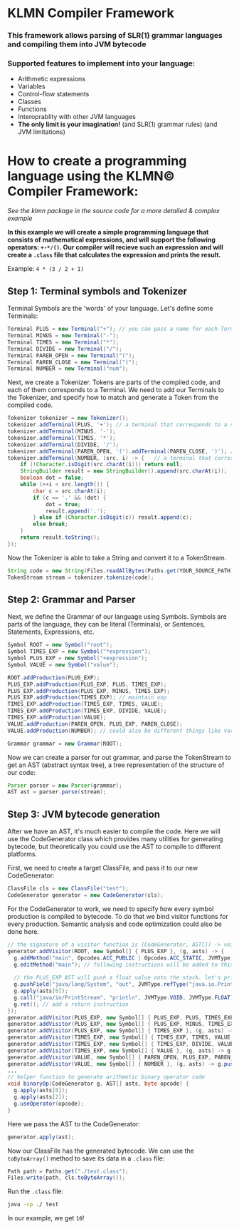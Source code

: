 # KLMN Compiler Framework

### This framework allows parsing of SLR(1) grammar languages and compiling them into JVM bytecode
### Supported features to implement into your language:
* Arithmetic expressions
* Variables
* Control-flow statements
* Classes
* Functions
* Interoprablity with other JVM languages
* **The only limit is your imagination!** (and SLR(1) grammar rules) (and JVM limitations) 
# How to create a programming language using the KLMN© Compiler Framework:
_See the klmn package in the source code for a more detailed & complex example_

**In this example we will create a simple programming language that consists of mathematical expressions, and will support the following operators: `+-*/()`. Our compiler will recieve such an expression and will create a `.class` file that calculates the expression and prints the result.**

Example: `4 * (3 / 2 + 1)`
## Step 1: Terminal symbols and Tokenizer
Terminal Symbols are the 'words' of your language. Let's define some Terminals:
```java
Terminal PLUS = new Terminal("+"); // you can pass a name for each Terminal, for debugging purposes
Terminal MINUS = new Terminal("-");
Terminal TIMES = new Terminal("*");
Terminal DIVIDE = new Terminal("/");
Terminal PAREN_OPEN = new Terminal("(");
Terminal PAREN_CLOSE = new Terminal(")");
Terminal NUMBER = new Terminal("num");
```
Next, we create a Tokenizer. Tokens are parts of the compiled code, and each of them corresponds to a Terminal.
We need to add our Terminals to the Tokenizer, and specify how to match and generate a Token from the compiled code. 
```java
Tokenizer tokenizer = new Tokenizer();
tokenizer.addTerminal(PLUS, '+'); // a terminal that corresponds to a single character in the string
tokenizer.addTerminal(MINUS, '-');
tokenizer.addTerminal(TIMES, '*');
tokenizer.addTerminal(DIVIDE, '/');
tokenizer.addTerminal(PAREN_OPEN, '(').addTerminal(PAREN_CLOSE, ')'); // can chain call
tokenizer.addTerminal(NUMBER, (src, i) -> {   // a terminal that corresponds to any number in the string
    if (!Character.isDigit(src.charAt(i))) return null;
    StringBuilder result = new StringBuilder().append(src.charAt(i));
    boolean dot = false;
    while (++i < src.length()) {
        char c = src.charAt(i);
        if (c == '.' && !dot) {
            dot = true;
            result.append('.');
        } else if (Character.isDigit(c)) result.append(c);
        else break;
    }
    return result.toString();
});
```
Now the Tokenizer is able to take a String and convert it to a TokenStream.
```java
String code = new String(Files.readAllBytes(Paths.get(YOUR_SOURCE_PATH)));
TokenStream stream = tokenizer.tokenize(code);
```
## Step 2: Grammar and Parser
Next, we define the Grammar of our language using Symbols. Symbols are parts of the language, they can be literal (Terminals), or Sentences, Statements, Expressions, etc.
```java
Symbol ROOT = new Symbol("root");
Symbol TIMES_EXP = new Symbol("*expression");
Symbol PLUS_EXP = new Symbol("+expression");
Symbol VALUE = new Symbol("value");

ROOT.addProduction(PLUS_EXP);
PLUS_EXP.addProduction(PLUS_EXP, PLUS, TIMES_EXP);
PLUS_EXP.addProduction(PLUS_EXP, MINUS, TIMES_EXP);
PLUS_EXP.addProduction(TIMES_EXP); // maintain oop
TIMES_EXP.addProduction(TIMES_EXP, TIMES, VALUE);
TIMES_EXP.addProduction(TIMES_EXP, DIVIDE, VALUE);
TIMES_EXP.addProduction(VALUE);
VALUE.addProduction(PAREN_OPEN, PLUS_EXP, PAREN_CLOSE);
VALUE.addProduction(NUMBER); // could also be different things like variables and function calls in the future

Grammar grammar = new Grammar(ROOT);
```
Now we can create a parser for out grammar, and parse the TokenStream to get an AST (abstract syntax tree), a tree representation of the structure of our code:
```java
Parser parser = new Parser(grammar);
AST ast = parser.parse(stream);
```
## Step 3: JVM bytecode generation
After we have an AST, it's much easier to compile the code. Here we will use the CodeGenerator class which provides many utilities for generating bytecode, but theoretically you could use the AST to compile to different platforms.

First, we need to create a target ClassFile, and pass it to our new CodeGenerator:
```java
ClassFile cls = new ClassFile("test");
CodeGenerator generator = new CodeGenerator(cls);
```
For the CodeGenerator to work, we need to specify how every symbol production is compiled to bytecode. To do that we bind visitor functions for every production.
Semantic analysis and code optimization could also be done here.
```java
// the signature of a visitor function is (CodeGenerator, AST[]) -> void, the AST array correlates to the items of the production.
generator.addVisitor(ROOT, new Symbol[] { PLUS_EXP }, (g, asts) -> {
  g.addMethod("main", Opcodes.ACC_PUBLIC | Opcodes.ACC_STATIC, JVMType.VOID, JVMType.arrayType(JVMType.refType("java/lang/String"))); // add the main method to the class file for the JVM to run
  g.editMethod("main"); // following instructions will be added to this method
  
  // the PLUS_EXP AST will push a float value onto the stack. let's print it
  g.pushField("java/lang/System", "out", JVMType.refType("java.io.PrintStream"), true);
  g.apply(asts[0]); 
  g.call("java/io/PrintStream", "println", JVMType.VOID, JVMType.FLOAT);
  g.ret(); // add a return instruction
});
generator.addVisitor(PLUS_EXP, new Symbol[] { PLUS_EXP, PLUS, TIMES_EXP }, (g, asts) -> binaryOp(g, asts, Opcodes.FADD));
generator.addVisitor(PLUS_EXP, new Symbol[] { PLUS_EXP, MINUS, TIMES_EXP }, (g, asts) -> binaryOp(g, asts, Opcodes.FSUB));
generator.addVisitor(PLUS_EXP, new Symbol[] { TIMES_EXP }, (g, asts) -> g.apply(asts[0]));
generator.addVisitor(TIMES_EXP, new Symbol[] { TIMES_EXP, TIMES, VALUE }, (g, asts) -> binaryOp(g, asts, Opcodes.FMUL));
generator.addVisitor(TIMES_EXP, new Symbol[] { TIMES_EXP, DIVIDE, VALUE }, (g, asts) -> binaryOp(g, asts, Opcodes.FDIV));
generator.addVisitor(TIMES_EXP, new Symbol[] { VALUE }, (g, asts) -> g.apply(asts[0]));  // for productions with one child, the generator will do this automatically if a visitor is not present. I put this here for clarity.
generator.addVisitor(VALUE, new Symbol[] { PAREN_OPEN, PLUS_EXP, PAREN_CLOSE }, (g, asts) -> g.apply(asts[1]));
generator.addVisitor(VALUE, new Symbol[] { NUMBER }, (g, asts) -> g.pushFloat(Float.parseFloat(asts[0].getText())));
...
// helper function to generate arithmetic binary operator code
void binaryOp(CodeGenerator g, AST[] asts, byte opcode) {
  g.apply(asts[0]);
  g.apply(asts[2]);
  g.useOperator(opcode);
}
```
Here we pass the AST to the CodeGenerator:
```java
generator.apply(ast);
```
Now our ClassFile has the generated bytecode. We can use the `toByteArray()` method to save its data in a `.class` file:
```java
Path path = Paths.get("./test.class");
Files.write(path, cls.toByteArray());
```
Run the `.class` file:
```cmd
java -cp ./ test
```
In our example, we get `10`!
